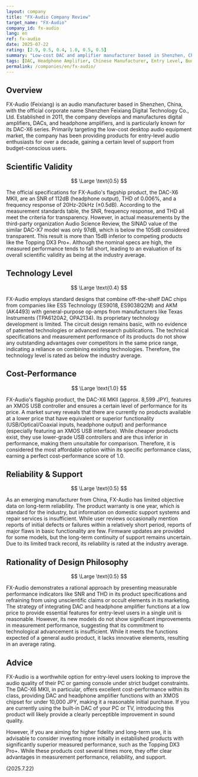 ```yaml
---
layout: company
title: "FX-Audio Company Review"
target_name: "FX-Audio"
company_id: fx-audio
lang: en
ref: fx-audio
date: 2025-07-22
rating: [2.9, 0.5, 0.4, 1.0, 0.5, 0.5]
summary: "Low-cost DAC and amplifier manufacturer based in Shenzhen, China. Entry-level models offer competitive pricing, but measurement performance and technology levels fall below industry average."
tags: [DAC, Headphone Amplifier, Chinese Manufacturer, Entry Level, Budget]
permalink: /companies/en/fx-audio/
---
```


## Overview

FX-Audio (Feixiang) is an audio manufacturer based in Shenzhen, China, with the official corporate name Shenzhen Feixiang Digital Technology Co., Ltd. Established in 2011, the company develops and manufactures digital amplifiers, DACs, and headphone amplifiers, and is particularly known for its DAC-X6 series. Primarily targeting the low-cost desktop audio equipment market, the company has been providing products for entry-level audio enthusiasts for over a decade, gaining a certain level of support from budget-conscious users.

## Scientific Validity

$$ \Large \text{0.5} $$

The official specifications for FX-Audio's flagship product, the DAC-X6 MKII, are an SNR of 112dB (headphone output), THD of 0.006%, and a frequency response of 20Hz-20kHz (±0.5dB). According to the measurement standards table, the SNR, frequency response, and THD all meet the criteria for transparency. However, in actual measurements by the third-party organization Audio Science Review, the SINAD value of the similar DAC-X7 model was only 97dB, which is below the 105dB considered transparent. This result is more than 15dB inferior to competing products like the Topping DX3 Pro+. Although the nominal specs are high, the measured performance tends to fall short, leading to an evaluation of its overall scientific validity as being at the industry average.

## Technology Level

$$ \Large \text{0.4} $$

FX-Audio employs standard designs that combine off-the-shelf DAC chips from companies like ESS Technology (ES9018, ES9038Q2M) and AKM (AK4493) with general-purpose op-amps from manufacturers like Texas Instruments (TPA6120A2, OPA2134). Its proprietary technology development is limited. The circuit design remains basic, with no evidence of patented technologies or advanced research publications. The technical specifications and measurement performance of its products do not show any outstanding advantages over competitors in the same price range, indicating a reliance on combining existing technologies. Therefore, the technology level is rated as below the industry average.

## Cost-Performance

$$ \Large \text{1.0} $$

FX-Audio's flagship product, the DAC-X6 MKII (approx. 8,599 JPY), features an XMOS USB controller and ensures a certain level of performance for its price. A market survey reveals that there are currently no products available at a lower price that have equivalent or superior functionality (USB/Optical/Coaxial inputs, headphone output) and performance (especially featuring an XMOS USB interface). While cheaper products exist, they use lower-grade USB controllers and are thus inferior in performance, making them unsuitable for comparison. Therefore, it is considered the most affordable option within its specific performance class, earning a perfect cost-performance score of 1.0.

## Reliability & Support

$$ \Large \text{0.5} $$

As an emerging manufacturer from China, FX-Audio has limited objective data on long-term reliability. The product warranty is one year, which is standard for the industry, but information on domestic support systems and repair services is insufficient. While user reviews occasionally mention reports of initial defects or failures within a relatively short period, reports of major flaws in basic functionality are few. Firmware updates are provided for some models, but the long-term continuity of support remains uncertain. Due to its limited track record, its reliability is rated at the industry average.

## Rationality of Design Philosophy

$$ \Large \text{0.5} $$

FX-Audio demonstrates a rational approach by presenting measurable performance indicators like SNR and THD in its product specifications and refraining from using unscientific claims or occult elements in its marketing. The strategy of integrating DAC and headphone amplifier functions at a low price to provide essential features for entry-level users in a single unit is reasonable. However, its new models do not show significant improvements in measurement performance, suggesting that its commitment to technological advancement is insufficient. While it meets the functions expected of a general audio product, it lacks innovative elements, resulting in an average rating.

## Advice

FX-Audio is a worthwhile option for entry-level users looking to improve the audio quality of their PC or gaming console under strict budget constraints. The DAC-X6 MKII, in particular, offers excellent cost-performance within its class, providing DAC and headphone amplifier functions with an XMOS chipset for under 10,000 JPY, making it a reasonable initial purchase. If you are currently using the built-in DAC of your PC or TV, introducing this product will likely provide a clearly perceptible improvement in sound quality.

However, if you are aiming for higher fidelity and long-term use, it is advisable to consider investing more initially in established products with significantly superior measured performance, such as the Topping DX3 Pro+. While these products cost several times more, they offer clear advantages in measurement performance, reliability, and support.

(2025.7.22)
